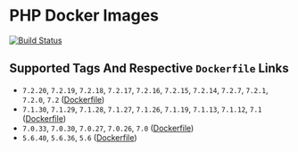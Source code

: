 # PHP Docker Images

[![Build Status](https://travis-ci.org/schroedan/docker-hub-php.svg?branch=7.2)](https://travis-ci.org/schroedan/docker-hub-php)

## Supported Tags And Respective `Dockerfile` Links

* `7.2.20`, `7.2.19`, `7.2.18`, `7.2.17`, `7.2.16`, `7.2.15`, `7.2.14`, `7.2.7`, `7.2.1`, `7.2.0`, `7.2` ([Dockerfile](https://github.com/schroedan/docker-hub-php/blob/7.2/7.2/Dockerfile))
* `7.1.30`, `7.1.29`, `7.1.28`, `7.1.27`, `7.1.26`, `7.1.19`, `7.1.13`, `7.1.12`, `7.1` ([Dockerfile](https://github.com/schroedan/docker-hub-php/blob/7.1/7.1/Dockerfile))
* `7.0.33`, `7.0.30`, `7.0.27`, `7.0.26`, `7.0` ([Dockerfile](https://github.com/schroedan/docker-hub-php/blob/7.0/7.0/Dockerfile))
* `5.6.40`, `5.6.36`, `5.6` ([Dockerfile](https://github.com/schroedan/docker-hub-php/blob/5.6/5.6/Dockerfile))
